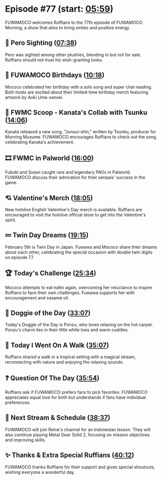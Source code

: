 # Episode #77 (start: [05:59](https://youtu.be/gunjt6dWp_Y?t=05m59s))

FUWAMOCO welcomes Ruffians to the 77th episode of FUWAMOCO Morning, a show that aims to bring smiles and positive energy.

## 👀 Pero Sighting ([07:38](https://youtu.be/gunjt6dWp_Y?t=07m38s))

Pero was sighted among other plushies, blending in but not for sale. Ruffians should not trust his wish-granting looks.

## 🎂 FUWAMOCO Birthdays ([10:18](https://youtu.be/gunjt6dWp_Y?t=10m18s))

Mococo celebrated her birthday with a solo song and super chat reading. Both hosts are excited about their limited-time birthday merch featuring artwork by Aoki Ume-sensei.

## 🔎 FWMC Scoop - Kanata's Collab with Tsunku ([14:06](https://youtu.be/gunjt6dWp_Y?t=14m06s))

Kanata released a new song, "Junsui-shin," written by Tsunku, producer for Morning Musume. FUWAMOCO encourages Ruffians to check out the song, celebrating Kanata's achievement.

## 🎞️ FWMC in Palworld ([16:00](https://youtu.be/gunjt6dWp_Y?t=16m00s))

Fubuki and Suisei caught rare and legendary PAOs in Palworld. FUWAMOCO discuss their admiration for their senpais' success in the game.

## 💘 Valentine's Merch ([18:05](https://youtu.be/gunjt6dWp_Y?t=18m05s))

New hololive English Valentine's Day merch is available. Ruffians are encouraged to visit the hololive official store to get into the Valentine's spirit.

## 💤 Twin Day Dreams ([19:15](https://youtu.be/gunjt6dWp_Y?t=19m15s))

February 5th is Twin Day in Japan. Fuwawa and Mococo share their dreams about each other, celebrating the special occasion with double twin digits on episode 77.

## 🏆 Today's Challenge ([25:34](https://youtu.be/gunjt6dWp_Y?t=25m34s))

Mococo attempts to eat natto again, overcoming her reluctance to inspire Ruffians to face their own challenges. Fuwawa supports her with encouragement and sesame oil.

## 🐶 Doggie of the Day ([33:07](https://youtu.be/gunjt6dWp_Y?t=33m07s))

Today's Doggie of the Day is Ponzu, who loves relaxing on the hot carpet. Ponzu's charm lies in their little white toes and warm cuddles.

## 🚶 Today I Went On A Walk ([35:07](https://youtu.be/gunjt6dWp_Y?t=35m07s))

Ruffians shared a walk in a tropical setting with a magical stream, reconnecting with nature and enjoying the relaxing sounds.

## ❓ Question Of The Day ([35:54](https://youtu.be/gunjt6dWp_Y?t=35m54s))

Ruffians ask if FUWAMOCO prefers fans to pick favorites. FUWAMOCO appreciates equal love for both but understands if fans have individual preferences.

## 📅 Next Stream & Schedule ([38:37](https://youtu.be/gunjt6dWp_Y?t=38m37s))

FUWAMOCO will join Reine's channel for an Indonesian lesson. They will also continue playing Metal Gear Solid 2, focusing on mission objectives and improving skills.

## ✨ Thanks & Extra Special Ruffians ([40:12](https://youtu.be/gunjt6dWp_Y?t=40m12s))

FUWAMOCO thanks Ruffians for their support and gives special shoutouts, wishing everyone a wonderful day.
